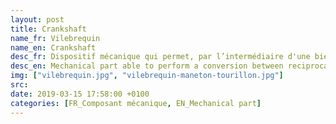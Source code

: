 ```yaml
---
layout: post
title: Crankshaft
name_fr: Vilebrequin
name_en: Crankshaft
desc_fr: Dispositif mécanique qui permet, par l’intermédiaire d'une bielle, la transformation du mouvement linéaire rectiligne du piston en un mouvement de rotation continu, et inversement.
desc_en: Mechanical part able to perform a conversion between reciprocating motion and rotational motion. 
img: ["vilebrequin.jpg", "vilebrequin-maneton-tourillon.jpg"]
src: 
date: 2019-03-15 17:58:00 +0100
categories: [FR_Composant mécanique, EN_Mechanical part]
---
```

